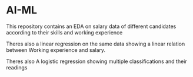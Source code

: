 # AI-ML
This repository contains an EDA on salary data of different candidates according to their skills and working experience 

Theres also a linear regression on the same data showing a linear relation between Working experience and salary.

Theres also A logistic regression showing multiple classifications and their readings
